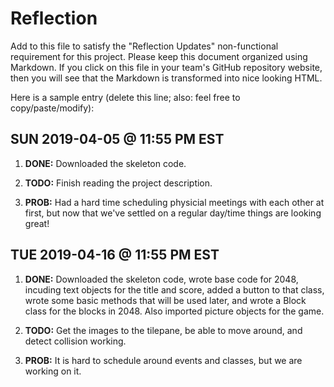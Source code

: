 # Reflection

Add to this file to satisfy the "Reflection Updates" non-functional requirement
for this project. Please keep this document organized using Markdown. If you
click on this file in your team's GitHub repository website, then you will see
that the Markdown is transformed into nice looking HTML.

Here is a sample entry (delete this line; also: feel free to copy/paste/modify):

## SUN 2019-04-05 @ 11:55 PM EST

1. **DONE:** Downloaded the skeleton code.

2. **TODO:** Finish reading the project description.

3. **PROB:** Had a hard time scheduling physicial meetings with each other at
   first, but now that we've settled on a regular day/time things are looking
   great!

## TUE 2019-04-16 @ 11:55 PM EST

1. **DONE:** Downloaded the skeleton code, wrote base code for 2048, incuding   text objects for the title and score, added a button to that class, wrote some basic methods that will be used later, and wrote a Block class for the blocks in 2048. Also imported picture objects for the game.

2. **TODO:** Get the images to the tilepane, be able to move around, and detect collision working.

3. **PROB:** It is hard to schedule around events and classes, but we are working on it.